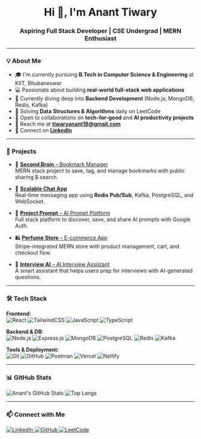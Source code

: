 <h1 align="center">Hi 👋, I'm Anant Tiwary</h1>
<h3 align="center">Aspiring Full Stack Developer | CSE Undergrad | MERN Enthusiast</h3>

---

### 💡 About Me

- 🎓 I'm currently pursuing **B.Tech in Computer Science & Engineering** at KIIT, Bhubaneswar  
- 💻 Passionate about building **real-world full-stack web applications**
- 🔧 Currently diving deep into **Backend Development** (Node.js, MongoDB, Redis, Kafka)
- 🧠 Solving **Data Structures & Algorithms** daily on LeetCode
- 🤝 Open to collaborations on **tech-for-good** and **AI productivity projects**
- 📨 Reach me at **[tiwaryanant18@gmail.com](mailto:tiwaryanant18@gmail.com)**
- 💼 Connect on **[LinkedIn](https://www.linkedin.com/in/anant-tiwary-59a27122a/)**

---

### 🚀 Projects

- 🔖 [**Second Brain** – Bookmark Manager](https://second-brain-aoj1.vercel.app)  
  MERN stack project to save, tag, and manage bookmarks with public sharing & search.

- 💬 [**Scalable Chat App**](https://annattiwary12.github.io/Scalable-chatApplication/)  
  Real-time messaging app using **Redis Pub/Sub**, Kafka, PostgreSQL, and WebSocket.

- 🤖 [**Project Prompt** – AI Prompt Platform](https://project-prompt-delta.vercel.app)  
  Full stack platform to discover, save, and share AI prompts with Google Auth.

- 🛍️ [**Perfume Store** – E-commerce App](https://your-ecommerce-live-link.com)  
  Stripe-integrated MERN store with product management, cart, and checkout flow.

- 🧠 [**Interview AI** – AI Interview Assistant](https://annattiwary12.github.io/Interview_ai/)  
  A smart assistant that helps users prep for interviews with AI-generated questions.

---

### 🛠️ Tech Stack

**Frontend:**  
![React](https://img.shields.io/badge/-React-61DAFB?logo=react&logoColor=black)
![TailwindCSS](https://img.shields.io/badge/-TailwindCSS-38B2AC?logo=tailwind-css&logoColor=white)
![JavaScript](https://img.shields.io/badge/-JavaScript-F7DF1E?logo=javascript&logoColor=black)
![TypeScript](https://img.shields.io/badge/-TypeScript-3178C6?logo=typescript&logoColor=white)

**Backend & DB:**  
![Node.js](https://img.shields.io/badge/-Node.js-339933?logo=node.js&logoColor=white)
![Express.js](https://img.shields.io/badge/-Express.js-000000?logo=express&logoColor=white)
![MongoDB](https://img.shields.io/badge/-MongoDB-47A248?logo=mongodb&logoColor=white)
![PostgreSQL](https://img.shields.io/badge/-PostgreSQL-4169E1?logo=postgresql&logoColor=white)
![Redis](https://img.shields.io/badge/-Redis-DC382D?logo=redis&logoColor=white)
![Kafka](https://img.shields.io/badge/-Kafka-231F20?logo=apache-kafka&logoColor=white)

**Tools & Deployment:**  
![Git](https://img.shields.io/badge/-Git-F05032?logo=git&logoColor=white)
![GitHub](https://img.shields.io/badge/-GitHub-181717?logo=github&logoColor=white)
![Postman](https://img.shields.io/badge/-Postman-FF6C37?logo=postman&logoColor=white)
![Vercel](https://img.shields.io/badge/-Vercel-000000?logo=vercel&logoColor=white)
![Netlify](https://img.shields.io/badge/-Netlify-00C7B7?logo=netlify&logoColor=white)

---

### 📊 GitHub Stats

![Anant's GitHub Stats](https://github-readme-stats.vercel.app/api?username=annattiwary12&show_icons=true&theme=tokyonight)
![Top Langs](https://github-readme-stats.vercel.app/api/top-langs/?username=annattiwary12&layout=compact&theme=tokyonight)

---

### 📫 Connect with Me

<p align="left">
  <a href="https://www.linkedin.com/in/anant-tiwary-59a27122a/" target="_blank">
    <img alt="LinkedIn" src="https://img.shields.io/badge/-LinkedIn-blue?logo=linkedin&logoColor=white" />
  </a>
  <a href="https://github.com/annattiwary12" target="_blank">
    <img alt="GitHub" src="https://img.shields.io/badge/-GitHub-black?logo=github&logoColor=white" />
  </a>
  <a href="https://leetcode.com/annattiwary12" target="_blank">
    <img alt="LeetCode" src="https://img.shields.io/badge/-LeetCode-FFA116?logo=leetcode&logoColor=white" />
  </a>
</p>
